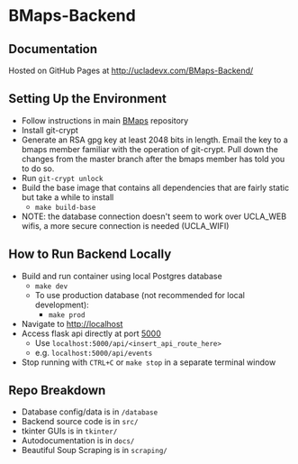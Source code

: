 # BMaps-Backend 

## Documentation
Hosted on GitHub Pages at http://ucladevx.com/BMaps-Backend/

## Setting Up the Environment
- Follow instructions in main [BMaps](https://github.com/ucladevx/BMaps) repository
- Install git-crypt
- Generate an RSA gpg key at least 2048 bits in length. Email the key to a bmaps member familiar with the operation of git-crypt. Pull down the changes from the master branch after the bmaps member has told you to do so.
- Run `git-crypt unlock`
- Build the base image that contains all dependencies that are fairly static but take a while to install
  - `make build-base`
- NOTE: the database connection doesn't seem to work over UCLA_WEB wifis, a more secure connection is needed (UCLA_WIFI)

## How to Run Backend Locally

- Build and run container using local Postgres database
  - `make dev`
  - To use production database (not recommended for local development):
    - `make prod`
- Navigate to [http://localhost](http://localhost)
- Access flask api directly at port [5000](http://localhost:5000/)
  - Use `localhost:5000/api/<insert_api_route_here>`
  - e.g. `localhost:5000/api/events`
- Stop running with `CTRL+C` or `make stop` in a separate terminal window

## Repo Breakdown

- Database config/data is in `/database`
- Backend source code is in `src/`
- tkinter GUIs is in `tkinter/`
- Autodocumentation is in `docs/`
- Beautiful Soup Scraping is in `scraping/` 
